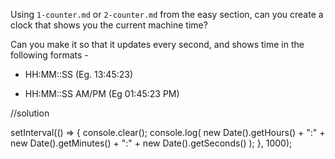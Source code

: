 Using `1-counter.md` or `2-counter.md` from the easy section, can you create a
clock that shows you the current machine time?

Can you make it so that it updates every second, and shows time in the following formats -

- HH:MM::SS (Eg. 13:45:23)

- HH:MM::SS AM/PM (Eg 01:45:23 PM)

//solution

setInterval(() => {
console.clear();
console.log(
new Date().getHours() +
":" +
new Date().getMinutes() +
":" +
new Date().getSeconds()
);
}, 1000);
